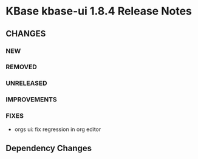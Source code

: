 # KBase kbase-ui 1.8.4 Release Notes

## CHANGES

### NEW

### REMOVED

### UNRELEASED

### IMPROVEMENTS

### FIXES

- orgs ui: fix regression in org editor

## Dependency Changes
